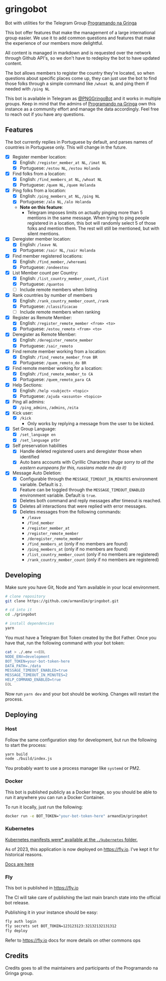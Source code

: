 # gringobot

Bot with utilities for the Telegram Group [Programando na Gringa](https://go.d1m.dev/png)

This bot offer features that make the management of a large international group easier. We use it to add common questions and features that make the experience of our members more delightful.

All content is managed in markdown and is requested over the network through Github API's, so we don't have to redeploy the bot to have updated content.

The bot allows members to register the country they're located, so when questions about specific places come up, they can just use the bot to find those folks through a simple command like `/whoat NL` and ping them if needed with `/ping NL`

This bot is available in Telegram as [@PNGGringoBot](https://t.me/PNGGringoBot) and it works in multiple groups. Keep in mind that the admins of [Programando na Gringa](https://go.d1m.dev/png) own this instance as a community effort and manage the data accordingly. Feel free to reach out if you have any questions.

## Features

The bot currently replies in Portuguese by default, and parses names of countries in Portuguese only. This will change in the future.

 - [x] Register member location:
    - [x] English: `/register_member_at NL`, `/imat NL`
    - [x] Portuguese: `/estou NL`, `/estou Holanda`
 - [x] Find folks from a location:
    - [x] English: `/find_members_at NL`, `/whoat NL`
    - [x] Portuguese: `/quem NL`, `/quem Holanda`
 - [x] Ping folks from a location:
    - [x] English: `/ping_members_at NL`, `/ping NL`
    - [x] Portuguese: `/alo NL`, `/alo Holanda`
    - **Note on this feature**:
      - Telegram imposes limits on actually pinging more than 5 mentions in the same message. When trying to ping people registered in a location, this bot will randomly select 5 of those folks and mention them. The rest will still be mentioned, but with silent mentions.
 - [x] Deregister member location:
    - [x] English: `/leave NL`
    - [x] Portuguese: `/sair NL`, `/sair Holanda`
 - [x] Find member registered locations:
    - [x] English: `/find_member`, `/whereami`
    - [x] Portuguese: `/ondeestou`
 - [x] List Member count per Country:
    - [x] English: `/list_country_member_count`, `/list`
    - [x] Portuguese: `/quantos`
    - [ ] Include remote members when listing
 - [x] Rank countries by number of members
    - [x] English: `/rank_country_member_count`, `/rank`
    - [x] Portuguese: `/classificacao`
    - [ ] Include remote members when ranking
 - [x] Register as Remote Member:
    - [x] English: `/register_remote_member <from> <to>`
    - [x] Portuguese: `/estou_remoto <from> <to>`
 - [x] Deregister as Remote Member:
    - [x] English: `/deregister_remote_member`
    - [x] Portuguese: `/sair_remoto`
 - [x] Find remote member working from a location:
    - [x] English: `/find_remote_member_from BR`
    - [x] Portuguese: `/quem_remoto_do BR`
 - [x] Find remote member working for a location:
    - [x] English: `/find_remote_member_to CA `
    - [x] Portuguese: `/quem_remoto_para CA`
 - [x] Help Sections:
    - [x] English: `/help <subject> <topic>`
    - [x] Portuguese: `/ajuda <assunto> <topico>`
 - [x] Ping all admins:
    - [x] `/ping_admins`, `/admins`, `/eita`
 - [x] Kick user:
    - [x] `/kick`
      - Only works by replying a message from the user to be kicked.
 - [x] Set Group Language:
    - [x] `/set_language en`
    - [x] `/set_language ptbr`
 - [x] Self preservation habilities
    - [x] Handle deleted registered users and deregister those when identified
    - [x] Auto bans accounts with Cyrillic Characters _(huge sorry to all the eastern europeans for this, russians made me do it)_
 - [x] Message Auto Deletion:
    - [x] Configurable through the `MESSAGE_TIMEOUT_IN_MINUTES` environment variable. Default is `2`.
    - [x] Feature can be toggled through the `MESSAGE_TIMEOUT_ENABLED` environment variable. Default is `true`.
    - [x] Deletes both command and reply messages after timeout is reached.
    - [x] Deletes all interactions that were replied with error messages.
    - [x] Deletes messages from the following commands:
      - `/leave`
      - `/find_member`
      - `/register_member_at`
      - `/register_remote_member`
      - `/deregister_remote_member`
      - `/find_members_at` (only if no members are found)
      - `/ping_members_at` (only if no members are found)
      - `/list_country_member_count` (only if no members are registered)
      - `/rank_country_member_count` (only if no members are registered)

## Developing

Make sure you have Git, Node and Yarn available in your local environment.

```sh
# clone repository
git clone https://github.com/armand1m/gringobot.git

# cd into it
cd ./gringobot

# install dependencies
yarn
```

You must have a Telegram Bot Token created by the Bot Father. Once you have that, run the following command with your bot token:

```sh
cat > ./.env <<EOL
NODE_ENV=development
BOT_TOKEN=your-bot-token-here
DATA_PATH=./data
MESSAGE_TIMEOUT_ENABLED=true
MESSAGE_TIMEOUT_IN_MINUTES=2
HELP_COMMAND_ENABLED=true
EOL
```

Now run `yarn dev` and your bot should be working. Changes will restart the process.

## Deploying

### Host

Follow the same configuration step for development, but run the following to start the process:

```sh
yarn build
node ./build/index.js
```

You probably want to use a process manager like `systemd` or PM2.

### Docker

This bot is published publicly as a Docker Image, so you should be able to run it anywhere you can run a Docker Container.

To run it locally, just run the following:

```sh
docker run -e BOT_TOKEN="your-bot-token-here" armand1m/gringobot
```

### Kubernetes

[Kubernetes manifests were* available at the `./kubernetes` folder.](https://github.com/armand1m/gringobot/blob/d8bd8a2c8c6e9806a9041aa138e6e956cc3ac2b8/kubernetes/deployment.yml)

As of 2023, this application is now deployed on https://fly.io. I've kept it for historical reasons.

[Docs are here](https://github.com/armand1m/gringobot/blob/d8bd8a2c8c6e9806a9041aa138e6e956cc3ac2b8/README.md#kubernetes)

### Fly

This bot is published in https://fly.io 

The CI will take care of publishing the last main branch state into the official bot release.

Publishing it in your instance should be easy:

```sh
fly auth login
fly secrets set BOT_TOKEN=123123123:32132132131312
fly deploy
```

Refer to https://fly.io docs for more details on other commons ops

## Credits

Credits goes to all the maintainers and participants of the Programando na Gringa group.
